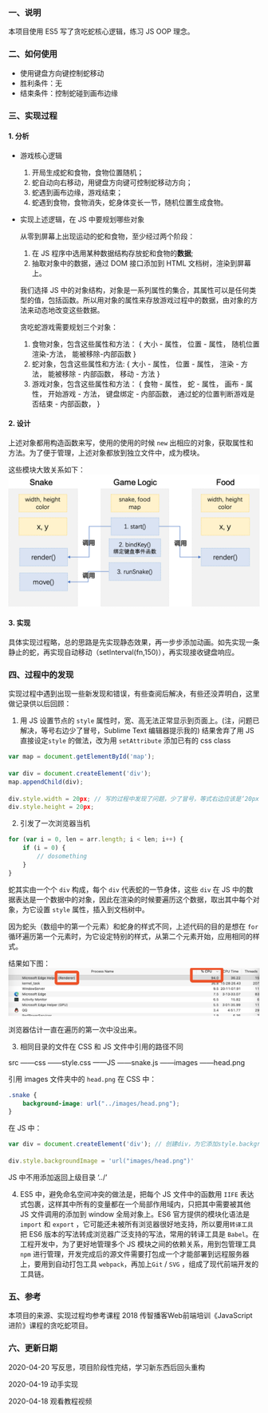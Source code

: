 ### 一、说明

本项目使用 ES5 写了贪吃蛇核心逻辑，练习 JS OOP 理念。

### 二、如何使用
- 使用键盘方向键控制蛇移动
- 胜利条件：无
- 结束条件：控制蛇碰到画布边缘

### 三、实现过程
#### 1. 分析
- 游戏核心逻辑
	1. 开局生成蛇和食物，食物位置随机；
	2. 蛇自动向右移动，用键盘方向键可控制蛇移动方向；
	3. 蛇遇到画布边缘，游戏结束；
	4. 蛇遇到食物，食物消失，蛇身体变长一节，随机位置生成食物。

- 实现上述逻辑，在 JS 中要规划哪些对象

	从零到屏幕上出现运动的蛇和食物，至少经过两个阶段：
	1. 在 JS 程序中选用某种数据结构存放蛇和食物的**数据**;
	2. 抽取对象中的数据，通过 DOM 接口添加到 HTML 文档树，渲染到屏幕上。

	我们选择 JS 中的对象结构，对象是一系列属性的集合，其属性可以是任何类型的值，包括函数。所以用对象的属性来存放游戏过程中的数据，由对象的方法来动态地改变这些数据。

	贪吃蛇游戏需要规划三个对象：
	1. 食物对象，包含这些属性和方法：
		{
			大小 - 属性，
			位置 - 属性，
			随机位置渲染-方法，
			能被移除-内部函数
		}
	2. 蛇对象，包含这些属性和方法:
		{
			大小 - 属性，
			位置 - 属性，
			渲染 - 方法，
			能被移除 - 内部函数，
			移动 - 方法
		}
	3. 游戏对象，包含这些属性和方法：
		{
			食物 - 属性，
			蛇 - 属性，
			画布 - 属性，
			开始游戏 - 方法，
			键盘绑定 - 内部函数，
			通过蛇的位置判断游戏是否结束 - 内部函数，
		}


#### 2. 设计

上述对象都用构造函数来写，使用的使用的时候 `new` 出相应的对象，获取属性和方法。为了便于管理，上述对象都放到独立文件中，成为模块。

这些模块大致关系如下：
![模块关系图](images/modules_of_greedysnake.png)

#### 3. 实现
具体实现过程略，总的思路是先实现静态效果，再一步步添加动画。如先实现一条静止的蛇，再实现自动移动（setInterval(fn,150)），再实现接收键盘响应。


### 四、过程中的发现

实现过程中遇到出现一些新发现和错误，有些查阅后解决，有些还没弄明白，这里做记录供以后回顾：

1. 用 JS 设置节点的 `style` 属性时，宽、高无法正常显示到页面上。(注，问题已解决，等号右边少了冒号，Sublime Text 编辑器提示我的)
结果舍弃了用 JS 直接设定`style` 的做法，改为用 `setAttribute` 添加已有的 css class

```javascript
var map = document.getElementById('map'); 

var div = document.createElement('div'); 
map.appendChild(div);

div.style.width = 20px; // 写的过程中发现了问题，少了冒号，等式右边应该是‘20px’
div.style.height = 20px; 

```

2. 引发了一次浏览器当机
```javascript
for (var i = 0, len = arr.length; i < len; i++) {
	if (i = 0) {
		// dosomething
	}
}
```
蛇其实由一个个 `div` 构成，每个 `div` 代表蛇的一节身体，这些 `div` 在 JS 中的数据表达是一个数据中的对象，因此在渲染的时候要遍历这个数据，取出其中每个对象，为它设置 `style` 属性，插入到文档树中。

因为蛇头（数组中的第一个元素）和蛇身的样式不同，上述代码的目的是想在 `for` 循环遍历第一个元素时，为它设定特别的样式，从第二个元素开始，应用相同的样式。

结果如下图：
![几秒后，风扇吹得跟发动机似得](images/rendering_forever.jpg)

浏览器估计一直在遍历的第一次中没出来。

3. 相同目录的文件在 CSS 和 JS 文件中引用的路径不同

src
  ——css
  	——style.css
  ——JS
  	——snake.js
  ——images
  	——head.png

引用 images 文件夹中的 `head.png`
在 CSS 中：
```css
.snake {
	background-image: url("../images/head.png");
}
```

在 JS 中：
```javascript
var div = document.createElement('div'); // 创建div，为它添加style.backgroundImage

div.style.backgroundImage = 'url("images/head.png")'

```

JS 中不用添加返回上级目录 ‘../’

4. ES5 中，避免命名空间冲突的做法是，把每个 JS 文件中的函数用 `IIFE` 表达式包裹，这样其中所有的变量都在一个局部作用域内，只把其中需要被其他 JS 文件调用的添加到 window 全局对象上。ES6 官方提供的模块化语法是 `import` 和 `export` ，它可能还未被所有浏览器很好地支持，所以要用`转译工具`把 ES6 版本的写法转成浏览器广泛支持的写法，常用的转译工具是 `Babel`。在工程开发中，为了更好地管理多个 JS 模块之间的依赖关系，用到包管理工具 `npm` 进行管理，开发完成后的源文件需要打包成一个才能部署到远程服务器上，要用到自动打包工具 `webpack`，再加上`Git` / `SVG` ，组成了现代前端开发的工具链。


### 五、参考
本项目的来源、实现过程均参考课程 2018 传智播客Web前端培训《JavaScript 进阶》课程的贪吃蛇项目。

### 六、更新日期
2020-04-20 写反思，项目阶段性完结，学习新东西后回头重构

2020-04-19 动手实现

2020-04-18 观看教程视频


